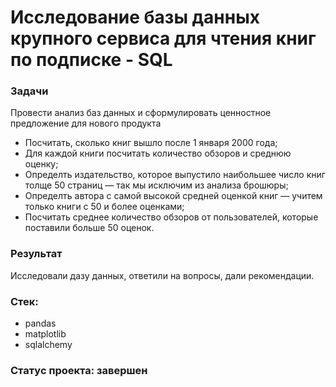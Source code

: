# Исследование базы данных крупного сервиса для чтения книг по подписке - SQL

### Задачи
Провести анализ баз данных и сформулировать ценностное предложение для нового продукта
- Посчитать, сколько книг вышло после 1 января 2000 года;
- Для каждой книги посчитать количество обзоров и среднюю оценку;
- Определть издательство, которое выпустило наибольшее число книг толще 50 страниц — так мы исключим из анализа брошюры;
- Определть автора с самой высокой средней оценкой книг — учитем только книги с 50 и более оценками;
- Посчитать среднее количество обзоров от пользователей, которые поставили больше 50 оценок.

### Результат
Исследовали дазу данных, ответили на вопросы, дали рекомендации.

### Стек:
- pandas
- matplotlib
- sqlalchemy

### Статус проекта: завершен

